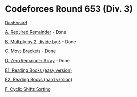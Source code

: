 # Codeforces Round 653 (Div. 3)

[Dashboard](https://codeforces.com/contest/1374)

[A. Required Remainder](https://codeforces.com/contest/1374/problem/A) - Done

[B. Multiply by 2, divide by 6](https://codeforces.com/contest/1374/problem/B) - Done

[C. Move Brackets](https://codeforces.com/contest/1374/problem/C) - Done

[D. Zero Remainder Array](https://codeforces.com/contest/1374/problem/D) - Done

[E1. Reading Books (easy version)](https://codeforces.com/contest/1374/problem/E1)

[E2. Reading Books (hard version)](https://codeforces.com/contest/1374/problem/E2)

[F. Cyclic Shifts Sorting](https://codeforces.com/contest/1374/problem/F)
